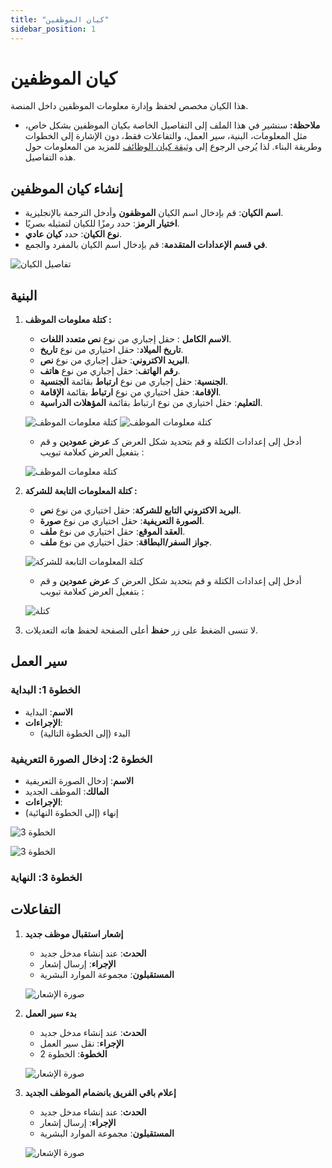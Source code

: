 ```yaml
---
title: "كيان الموظفين"
sidebar_position: 1
--- 
```


# كيان الموظفين 
 هذا الكيان مخصص لحفظ وإدارة معلومات الموظفين داخل المنصة.

- **ملاحظة:** سنشير في هذا الملف إلى التفاصيل الخاصة بكيان الموظفين بشكل خاص، مثل المعلومات، البنية، سير العمل، والتفاعلات فقط، دون الإشارة إلى الخطوات وطريقة البناء. لذا يُرجى الرجوع إلى [وثيقة كيان الوظائف](./jobs-entity.md) للمزيد من المعلومات حول هذه التفاصيل.

## إنشاء كيان الموظفين

   - **اسم الكيان**: قم بإدخال اسم الكيان **الموظفون** وأدخل الترجمة بالإنجليزية.
   - **اختيار الرمز**: حدد رمزًا للكيان لتمثيله بصريًا.
   - **نوع الكيان**: حدد **كيان عادي**.
   - **في قسم الإعدادات المتقدمة**: قم بإدخال اسم الكيان بالمفرد والجمع.

   ![تفاصيل الكيان](../../../../../static/img/tutorial/recruitment-system/recruitment-system-employees-entity-creating-entity(1).png)

## البنية

1. **كتلة معلومات الموظف :**

    - **الاسم الكامل** : حقل إجباري من نوع **نص متعدد اللغات**.
    - **تاريخ الميلاد**: حقل اختياري من نوع **تاريخ**.
    - **البريد الاكتروني**: حقل إجباري من نوع **نص**.
    - **رقم الهاتف**: حقل إجباري من نوع **هاتف**.
    - **الجنسية**: حقل إجباري من نوع **ارتباط** بقائمة **الجنسية**.
    - **الإقامة**: حقل اختياري من نوع **ارتباط** بقائمة **الإقامة**.
    - **التعليم**: حقل اختياري من نوع ارتباط بقائمة **المؤهلات الدراسية**.

   ![كتلة معلومات الموظف](../../../../../static/img/tutorial/recruitment-system/recruitment-system-employees-entity-creating-entity(2).png)
   ![كتلة معلومات الموظف](../../../../../static/img/tutorial/recruitment-system/recruitment-system-employees-entity-creating-entity(14).png)

   - أدخل إلى إعدادات الكتلة و قم بتحديد شكل العرض كـ **عرض عمودين** و قم بتفعيل العرض كعلامة تبويب :

   ![كتلة معلومات الموظف](../../../../../static/img/tutorial/recruitment-system/recruitment-system-employees-entity-creating-entity(5).png)


2. **كتلة المعلومات التابعة للشركة :**

    - **البريد الاكتروني التابع للشركة**: حقل اختياري من نوع **نص**.
    - **الصورة التعريفية**: حقل اختياري من نوع **صورة**.
    - **العقد الموقع**: حقل اختياري من نوع **ملف**.
    - **جواز السفر/البطاقة**: حقل اختياري من نوع **ملف**.

   ![كتلة المعلومات التابعة للشركة](../../../../../static/img/tutorial/recruitment-system/recruitment-system-employees-entity-creating-entity(4).png)

   - أدخل إلى إعدادات الكتلة و قم بتحديد شكل العرض كـ **عرض عمودين** و قم بتفعيل العرض كعلامة تبويب :

   ![كتلة](../../../../../static/img/tutorial/recruitment-system/recruitment-system-employees-entity-creating-entity(5).png)

3. لا تنسى الضغط على زر **حفظ** أعلى الصفحة لحفظ هاته التعديلات.

## سير العمل

### الخطوة 1: البداية

- **الاسم**: البداية
- **الإجراءات**:
  - البدء (إلى الخطوة التالية)


### الخطوة 2: إدخال الصورة التعريفية

   - **الاسم**: إدخال الصورة التعريفية
   - **المالك**: الموظف الجديد
   - **الإجراءات**:
   - إنهاء (إلى الخطوة النهائية)

   ![الخطوة 3](../../../../../static/img/tutorial/recruitment-system/recruitment-system-receptions-entity-creating-entity(14).png)

   ![الخطوة 3](../../../../../static/img/tutorial/recruitment-system/recruitment-system-receptions-entity-creating-entity(15).png)

### الخطوة 3: النهاية

## التفاعلات

   1. **إشعار استقبال موظف جديد**
      - **الحدث**: عند إنشاء مدخل جديد
      - **الإجراء**: إرسال إشعار
      - **المستقبلون**: مجموعة الموارد البشرية

      ![صورة الإشعار](../../../../../static/img/tutorial/recruitment-system/recruitment-system-employees-entity-creating-entity(8).png)

   2. **بدء سير العمل**
      - **الحدث**: عند إنشاء مدخل جديد
      - **الإجراء**: نقل سير العمل
      - **الخطوة**: الخطوة 2

      ![صورة الإشعار](../../../../../static/img/tutorial/recruitment-system/recruitment-system-employees-entity-creating-entity(9).png)

   3. **إعلام باقي الفريق بانضمام الموظف الجديد**
      - **الحدث**: عند إنشاء مدخل جديد
      - **الإجراء**: إرسال إشعار
      - **المستقبلون**: مجموعة الموارد البشرية

      ![صورة الإشعار](../../../../../static/img/tutorial/recruitment-system/recruitment-system-employees-entity-creating-entity(11).png)